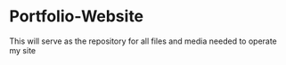 # Portfolio-Website
This will serve as the repository for all files and media needed to operate my site 
